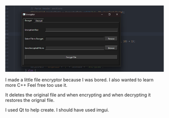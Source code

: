 ![Image of ui](image.png)

I made a little file encryptor because I was bored.
I also wanted to learn more C++
Feel free too use it.

It deletes the original file and when encrypting and when decrypting it restores the orignal file.

I used Qt to help create. I should have used imgui.